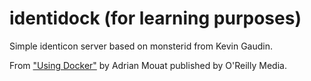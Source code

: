identidock (for learning purposes)
==========

Simple identicon server based on monsterid from Kevin Gaudin.

From ["Using Docker"](http://shop.oreilly.com/product/0636920035671.do) by Adrian Mouat published by O'Reilly Media.
